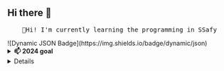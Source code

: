 ## Hi there 👋
<p align="center">
  <samp>
    🌱Hi! I'm currently learning the programming in SSafy<br>
  </samp>
</p>
![Dynamic JSON Badge](https://img.shields.io/badge/dynamic/json)




<details>
  <summary><b>📫 2024 goal</b></summary>
  I want to complete more than 3 project in this year.
  <br>And I want to start studying ML 
    Maybe I can
</details>


<details>...
- 🔭 I’m currently working on ...
- 🌱 I’m currently learning ...
- 👯 I’m looking to collaborate on ...
- 🤔 I’m looking for help with ...
- 💬 Ask me about ...
- 📫 How to reach me: ...
- 😄 Pronouns: ...
- ⚡ Fun fact: ...
</details>

